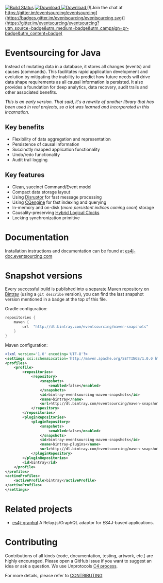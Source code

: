 [![Build Status](https://travis-ci.org/eventsourcing/es4j.svg?branch=master)](https://travis-ci.org/eventsourcing/es4j)
[ ![Download](https://api.bintray.com/packages/eventsourcing/maven/eventsourcing-core/images/download.svg) ](https://bintray.com/eventsourcing/maven/eventsourcing-core/_latestVersion)
[ ![Download](https://api.bintray.com/packages/eventsourcing/maven-snapshots/eventsourcing-core/images/download.svg) ](https://bintray.com/eventsourcing/maven-snapshots/eventsourcing-core/_latestVersion)
[![Join the chat at https://gitter.im/eventsourcing/eventsourcing](https://badges.gitter.im/eventsourcing/eventsourcing.svg)](https://gitter.im/eventsourcing/eventsourcing?utm_source=badge&utm_medium=badge&utm_campaign=pr-badge&utm_content=badge)

# Eventsourcing for Java

Instead of mutating data in a database, it stores all changes
(events) and causes (commands). This facilitates rapid application development and evolution by mitigating the inability
to predict how future needs will drive data shape requirements as all causal information is persisted. It also provides a foundation
for deep analytics, data recovery, audit trails and other associated benefits.

*This is an early version. That said, it's a rewrite of another
library that has been used in real projects, so a lot was learned and incorporated in this incarnation.*

## Key benefits

* Flexibility of data aggregation and representation
* Persistence of causal information
* Succinctly mapped application functionality
* Undo/redo functionality
* Audit trail logging

## Key features

* Clean, succinct Command/Event model
* Compact data storage layout
* Using [Disruptor](https://lmax-exchange.github.io/disruptor/) for fast message processing
* Using [CQengine](https://github.com/npgall/cqengine) for fast indexing and querying
* In-memory and on-disk (*more persistent indices coming soon*) storage
* Causality-preserving [Hybrid Logical Clocks](http://www.cse.buffalo.edu/tech-reports/2014-04.pdf)
* Locking synchronization primitive

# Documentation

Installation instructions and documentation can be found at [es4j-doc.eventsourcing.com](http://es4j-doc.eventsourcing.com)

# Snapshot versions

Every successful build is published into a [separate Maven repository on Bintray](https://bintray.com/eventsourcing/maven-snapshots) (using a `git describe`
version), you can find the last snapshot version mentioned in a badge at the top of this file.

Gradle configuration:

```groovy
repositories {
    maven {
        url  "http://dl.bintray.com/eventsourcing/maven-snapshots"
    }
}
```

Maven configuration:

```xml
<?xml version='1.0' encoding='UTF-8'?>
<settings xsi:schemaLocation='http://maven.apache.org/SETTINGS/1.0.0 http://maven.apache.org/xsd/settings-1.0.0.xsd' xmlns='http://maven.apache.org/SETTINGS/1.0.0' xmlns:xsi='http://www.w3.org/2001/XMLSchema-instance'>
<profiles>
	<profile>
		<repositories>
			<repository>
				<snapshots>
					<enabled>false</enabled>
				</snapshots>
				<id>bintray-eventsourcing-maven-snapshots</id>
				<name>bintray</name>
				<url>http://dl.bintray.com/eventsourcing/maven-snapshots</url>
			</repository>
		</repositories>
		<pluginRepositories>
			<pluginRepository>
				<snapshots>
					<enabled>false</enabled>
				</snapshots>
				<id>bintray-eventsourcing-maven-snapshots</id>
				<name>bintray-plugins</name>
				<url>http://dl.bintray.com/eventsourcing/maven-snapshots</url>
			</pluginRepository>
		</pluginRepositories>
		<id>bintray</id>
	</profile>
</profiles>
<activeProfiles>
	<activeProfile>bintray</activeProfile>
</activeProfiles>
</settings>
```

# Related projects

* [es4j-graphql](https://github.com/eventsourcing/es4j-graphql) A Relay.js/GraphQL adaptor for ES4J-based applications.

# Contributing

Contributions of all kinds (code, documentation, testing, artwork, etc.) are highly encouraged. Please open a GitHub issue if you want to suggest an idea or
ask a question. We use Unprotocols [C4 process](http://rfc.unprotocols.org/1/).

For more details, please refer to [CONTRIBUTING](CONTRIBUTING.md)
